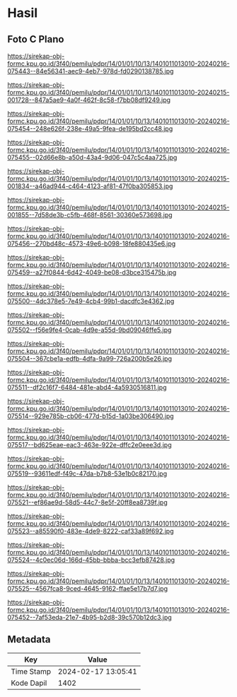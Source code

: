 # Hasil

## Foto C Plano

https://sirekap-obj-formc.kpu.go.id/3f40/pemilu/pdpr/14/01/01/10/13/1401011013010-20240216-075443--84e56341-aec9-4eb7-978d-fd0290138785.jpg

https://sirekap-obj-formc.kpu.go.id/3f40/pemilu/pdpr/14/01/01/10/13/1401011013010-20240215-001728--847a5ae9-4a0f-462f-8c58-f7bb08df9249.jpg

https://sirekap-obj-formc.kpu.go.id/3f40/pemilu/pdpr/14/01/01/10/13/1401011013010-20240216-075454--248e626f-238e-49a5-9fea-de195bd2cc48.jpg

https://sirekap-obj-formc.kpu.go.id/3f40/pemilu/pdpr/14/01/01/10/13/1401011013010-20240216-075455--02d66e8b-a50d-43a4-9d06-047c5c4aa725.jpg

https://sirekap-obj-formc.kpu.go.id/3f40/pemilu/pdpr/14/01/01/10/13/1401011013010-20240215-001834--a46ad944-c464-4123-af81-47f0ba305853.jpg

https://sirekap-obj-formc.kpu.go.id/3f40/pemilu/pdpr/14/01/01/10/13/1401011013010-20240215-001855--7d58de3b-c5fb-468f-8561-30360e573698.jpg

https://sirekap-obj-formc.kpu.go.id/3f40/pemilu/pdpr/14/01/01/10/13/1401011013010-20240216-075456--270bd48c-4573-49e6-b098-18fe880435e6.jpg

https://sirekap-obj-formc.kpu.go.id/3f40/pemilu/pdpr/14/01/01/10/13/1401011013010-20240216-075459--a27f0844-6d42-4049-be08-d3bce315475b.jpg

https://sirekap-obj-formc.kpu.go.id/3f40/pemilu/pdpr/14/01/01/10/13/1401011013010-20240216-075500--4dc378e5-7e49-4cb4-99b1-dacdfc3e4362.jpg

https://sirekap-obj-formc.kpu.go.id/3f40/pemilu/pdpr/14/01/01/10/13/1401011013010-20240216-075502--f56e9fe4-0cab-4d9e-a55d-9bd09046ffe5.jpg

https://sirekap-obj-formc.kpu.go.id/3f40/pemilu/pdpr/14/01/01/10/13/1401011013010-20240216-075504--367cbe1a-edfb-4dfa-9a99-726a200b5e26.jpg

https://sirekap-obj-formc.kpu.go.id/3f40/pemilu/pdpr/14/01/01/10/13/1401011013010-20240216-075511--df2c16f7-6484-481e-abd4-4a5930516811.jpg

https://sirekap-obj-formc.kpu.go.id/3f40/pemilu/pdpr/14/01/01/10/13/1401011013010-20240216-075514--929e785b-cb06-477d-b15d-1a03be306490.jpg

https://sirekap-obj-formc.kpu.go.id/3f40/pemilu/pdpr/14/01/01/10/13/1401011013010-20240216-075517--bd625eae-eac3-463e-922e-dffc2e0eee3d.jpg

https://sirekap-obj-formc.kpu.go.id/3f40/pemilu/pdpr/14/01/01/10/13/1401011013010-20240216-075519--93611edf-f49c-47da-b7b8-53e1b0c82170.jpg

https://sirekap-obj-formc.kpu.go.id/3f40/pemilu/pdpr/14/01/01/10/13/1401011013010-20240216-075521--ef86ae9d-58d5-44c7-8e5f-20ff8ea8739f.jpg

https://sirekap-obj-formc.kpu.go.id/3f40/pemilu/pdpr/14/01/01/10/13/1401011013010-20240216-075523--a85590f0-483e-4de9-8222-caf33a89f692.jpg

https://sirekap-obj-formc.kpu.go.id/3f40/pemilu/pdpr/14/01/01/10/13/1401011013010-20240216-075524--4c0ec06d-166d-45bb-bbba-bcc3efb87428.jpg

https://sirekap-obj-formc.kpu.go.id/3f40/pemilu/pdpr/14/01/01/10/13/1401011013010-20240216-075525--4567fca8-9ced-4645-9162-ffae5e17b7d7.jpg

https://sirekap-obj-formc.kpu.go.id/3f40/pemilu/pdpr/14/01/01/10/13/1401011013010-20240216-075452--7af53eda-21e7-4b95-b2d8-39c570b12dc3.jpg


## Metadata

| Key        | Value               |
| ---------- | ------------------- |
| Time Stamp | 2024-02-17 13:05:41 |
| Kode Dapil | 1402                |



